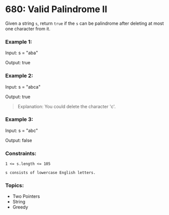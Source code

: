 # 680: Valid Palindrome II

Given a string `s`, return `true` if the `s` can be palindrome after deleting at most one character from it.


### Example 1:

Input: s = "aba"

Output: true

### Example 2:

Input: s = "abca"

Output: true

> Explanation: You could delete the character 'c'.

### Example 3:

Input: s = "abc"

Output: false
 

### Constraints:

`1 <= s.length <= 105`

`s consists of lowercase English letters.`

### Topics:
- Two Pointers
- String
- Greedy